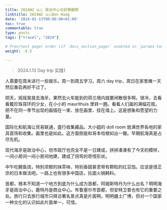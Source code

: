 ```yaml
---
title: 2024W2 🇳🇱 政治中心也好寒酸啊
linktitle: 2024W2 🇳🇱Den Haag
date: '2024-01-13T00:00:00+01:00'
toc: true
commentable: true
type: posts
tags: ["travel", "2024"]

# Prev/next pager order (if `docs_section_pager` enabled in `params.toml`)
weight: -8.5

---
```


> 2024.1.13 Day trip 实践1

人需要在周末进行一些娱乐。周一到周五学习，周六 day trip，周日在家里瘫一天然后重启再好不过了。

阴天，摇摇晃晃去海牙。果然去火车能到的荷兰境内就要闲散很多啊。很冷，去看看戴珍珠耳环的少女，在小小的 maurithuis 里转一圈。看看人们画的满幅花瓶，把不在同一季节出现的画插在一束、放在画里、挂在墙上。这是想象和愿望的力量。

国际化和航海让贸易联通，盛行收集藏品。大小姐的 doll room 放满世界各地的家具首饰和收集。画里也是如此。这方面倒是和哥本哈根如出一辙。早期航海真是占尽先机。

现代海牙是政治中心，但市政厅也完全不是一日建成，拼拼凑凑有了今天的模样，一间小房间一间小房间地建，建成了拐弯的奇怪形状。

中午吃鲷鱼烧，特别浓郁的抹茶味、特别香甜甚至带有颗粒的红豆馅。应该是很正宗的日本做法吧。一路上也有很多中国店，拉面火锅韩料。

首都，根本不知道一个地方到底为什么成为首都，阿姆斯特丹为什么出名？明明海牙是政治中心，鹿特丹是商业中心。布鲁塞尔市首都，但安特卫普也有它的重要之处。旅行只去旅行城市只拜访著名景点真是片面啊。明明疆土广博，但对一个国家一种文化的认识如此片面单一，可惜。